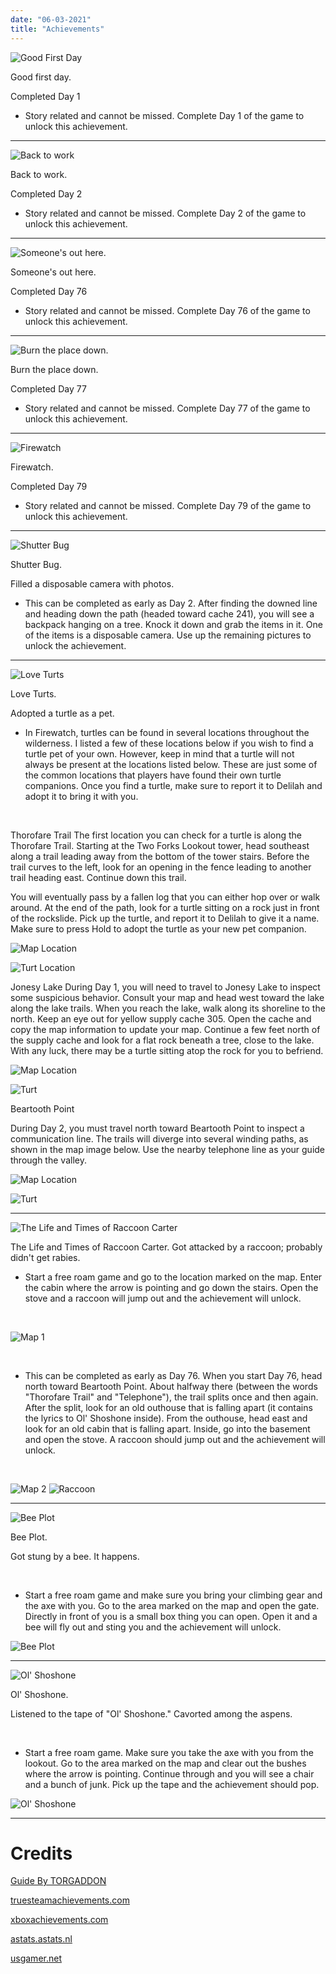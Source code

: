 ```yaml
---
date: "06-03-2021"
title: "Achievements"
---
```


![Good First Day](/cdn/achievements/goodday.webp)

Good first day.

Completed Day 1

- Story related and cannot be missed. Complete Day 1 of the game to unlock this achievement.

---

![Back to work](/cdn/achievements/backtowork.webp)

Back to work.

Completed Day 2

- Story related and cannot be missed. Complete Day 2 of the game to unlock this achievement.

---

![Someone's out here.](/cdn/achievements/someonesouthere.webp)

Someone's out here.

Completed Day 76

- Story related and cannot be missed. Complete Day 76 of the game to unlock this achievement. ⠀⠀

---

![Burn the place down.](/cdn/achievements/burntheplacedown.webp)

Burn the place down.

Completed Day 77

- Story related and cannot be missed. Complete Day 77 of the game to unlock this achievement.

---

![Firewatch](/cdn/achievements/firewatch.webp)

Firewatch.

Completed Day 79

- Story related and cannot be missed. Complete Day 79 of the game to unlock this achievement.

---

![Shutter Bug](/cdn/achievements/shutterbug.webp)

Shutter Bug.

Filled a disposable camera with photos.

- This can be completed as early as Day 2. After finding the downed line and heading down the path (headed toward cache 241), you will see a backpack hanging on a tree. Knock it down and grab the items in it. One of the items is a disposable camera. Use up the remaining pictures to unlock the achievement.

---

![Love Turts](/cdn/achievements/loveturts.webp)

Love Turts.

Adopted a turtle as a pet.

- In Firewatch, turtles can be found in several locations throughout the wilderness. I listed a few of these locations below if you wish to find a turtle pet of your own. However, keep in mind that a turtle will not always be present at the locations listed below. These are just some of the common locations that players have found their own turtle companions. Once you find a turtle, make sure to report it to Delilah and adopt it to bring it with you.

<br>

Thorofare Trail
The first location you can check for a turtle is along the Thorofare Trail. Starting at the Two Forks Lookout tower, head southeast along a trail leading away from the bottom of the tower stairs. Before the trail curves to the left, look for an opening in the fence leading to another trail heading east. Continue down this trail.

You will eventually pass by a fallen log that you can either hop over or walk around. At the end of the path, look for a turtle sitting on a rock just in front of the rockslide. Pick up the turtle, and report it to Delilah to give it a name. Make sure to press Hold to adopt the turtle as your new pet companion.

![Map Location](/cdn/achievements/jonesylakemap.webp)

![Turt Location](/cdn/achievements/thorofaretrailturt.webp)

Jonesy Lake
During Day 1, you will need to travel to Jonesy Lake to inspect some suspicious behavior. Consult your map and head west toward the lake along the lake trails. When you reach the lake, walk along its shoreline to the north. Keep an eye out for yellow supply cache 305. Open the cache and copy the map information to update your map. Continue a few feet north of the supply cache and look for a flat rock beneath a tree, close to the lake. With any luck, there may be a turtle sitting atop the rock for you to befriend.

![Map Location](/cdn/achievements/thorofaretrailmap.webp)

![Turt](/cdn/achievements/turtatjonesylake.webp)

Beartooth Point

During Day 2, you must travel north toward Beartooth Point to inspect a communication line. The trails will diverge into several winding paths, as shown in the map image below. Use the nearby telephone line as your guide through the valley.

![Map Location](/cdn/achievements/beartoothpointmap.webp)

![Turt](/cdn/achievements/beartoothpointturt.webp)

---

![The Life and Times of Raccoon Carter](/cdn/achievements/thelifeandtimesofraccooncarter.webp)

The Life and Times of Raccoon Carter.
Got attacked by a raccoon; probably didn't get rabies.

- Start a free roam game and go to the location marked on the map. Enter the cabin where the arrow is pointing and go down the stairs. Open the stove and a raccoon will jump out and the achievement will unlock.

<br>

![Map 1](/cdn/achievements/2438900192_preview_UhPAbZJ.webp)

<br>

- This can be completed as early as Day 76. When you start Day 76, head north toward Beartooth Point. About halfway there (between the words "Thorofare Trail" and "Telephone"), the trail splits once and then again. After the split, look for an old outhouse that is falling apart (it contains the lyrics to Ol' Shoshone inside). From the outhouse, head east and look for an old cabin that is falling apart. Inside, go into the basement and open the stove. A raccoon should jump out and the achievement will unlock.

<br>

![Map 2](/cdn/achievements/2438900192_preview_4208-001.webp)
![Raccoon](/cdn/achievements/2438900192_preview_racoon.webp)

---

![Bee Plot](/cdn/achievements/beeplot.webp)

Bee Plot.

Got stung by a bee. It happens.

<br>

- Start a free roam game and make sure you bring your climbing gear and the axe with you.
Go to the area marked on the map and open the gate. Directly in front of you is a small box thing you can open. Open it and a bee will fly out and sting you and the achievement will unlock.

![Bee Plot](/cdn/achievements/2438900192_preview_wapiti.webp)

---

![Ol' Shoshone](/cdn/achievements/olshoshone.webp)

Ol' Shoshone.

Listened to the tape of "Ol' Shoshone." Cavorted among the aspens.

<br>

- Start a free roam game. Make sure you take the axe with you from the lookout.
Go to the area marked on the map and clear out the bushes where the arrow is pointing. Continue through and you will see a chair and a bunch of junk. Pick up the tape and the achievement should pop.

![Ol' Shoshone](/cdn/achievements/2438900192_preview_shoshone.webp)

---

# Credits

[Guide By TORGADDON](https://steamcommunity.com/sharedfiles/filedetails/?id=2438900192)

[truesteamachievements.com](https://truesteamachievements.com/)

[xboxachievements.com](https://www.xboxachievements.com/)

[astats.astats.nl](https://astats.astats.nl)

[usgamer.net](https://web.archive.org/web/20221211234157/https://www.usgamer.net/)
